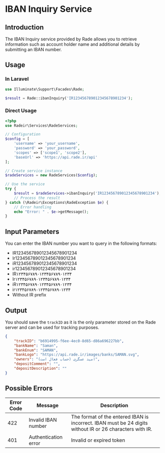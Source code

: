 # IBAN Inquiry Service

## Introduction
The IBAN Inquiry service provided by Rade allows you to retrieve information such as account holder name and additional details by submitting an IBAN number.

## Usage

### In Laravel

```php
use Illuminate\Support\Facades\Rade;

$result = Rade::ibanInquiry('IR123456789012345678901234');
```

### Direct Usage

```php
<?php
use Radeir\Services\RadeServices;

// Configuration
$config = [
    'username' => 'your_username',
    'password' => 'your_password',
    'scopes' => ['scope1', 'scope2'],
    'baseUrl' => 'https://api.rade.ir/api'
];

// Create service instance
$radeServices = new RadeServices($config);

// Use the service
try {
    $result = $radeServices->ibanInquiry('IR123456789012345678901234');
    // Process the result
} catch (\Radeir\Exceptions\RadeException $e) {
    // Error handling
    echo "Error: " . $e->getMessage();
}
```

## Input Parameters

You can enter the IBAN number you want to query in the following formats:

- IR123456789012345678901234
- Ir123456789012345678901234
- iR123456789012345678901234
- ir123456789012345678901234
- IR۱۲۳۴۵۶۷۸۹۰۱۲۳۴۵۶۷۸۹۰۱۲۳۴
- Ir۱۲۳۴۵۶۷۸۹۰۱۲۳۴۵۶۷۸۹۰۱۲۳۴
- iR۱۲۳۴۵۶۷۸۹۰۱۲۳۴۵۶۷۸۹۰۱۲۳۴
- ir۱۲۳۴۵۶۷۸۹۰۱۲۳۴۵۶۷۸۹۰۱۲۳۴
- Without IR prefix

## Output

You should save the `trackID` as it is the only parameter stored on the Rade server and can be used for tracking purposes.

```json
{
	"trackID": "b6914995-f6ee-4ec0-8d65-d86a696227bb",
	"bankName": "Saman",
	"bankEnum": "SAMAN",
	"bankLogo": "https://api.rade.ir/images/banks/SAMAN.svg",
	"owners": "امید عسگری (حساب فعال است)",
	"depositComment": "",
	"depositDescription": ""
}
```

## Possible Errors

| Error Code | Message | Description |
|------------|---------|-------------|
| 422        | Invalid IBAN number | The format of the entered IBAN is incorrect. IBAN must be 24 digits without IR or 26 characters with IR. |
| 401        | Authentication error | Invalid or expired token |
